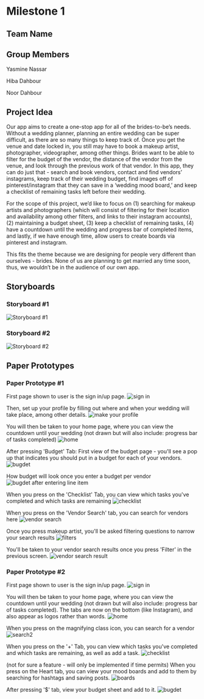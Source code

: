 # Milestone 1

## Team Name


## Group Members
Yasmine Nassar

Hiba Dahbour

Noor Dahbour

## Project Idea
Our app aims to create a one-stop app for all of the brides-to-be’s needs. Without a wedding planner, planning an entire wedding can be super difficult, as there are so many things to keep track of. Once you get the venue and date locked in, you still may have to book a makeup artist, photographer, videographer, among other things. Brides want to be able to filter for the budget of the vendor, the distance of the vendor from the venue, and look through the previous work of that vendor. In this app, they can do just that - search and book vendors, contact and find vendors’ instagrams, keep track of their wedding budget, find images off of pinterest/instagram that they can save in a ‘wedding mood board,’ and keep a checklist of remaining tasks left before their wedding.

For the scope of this project, we’d like to focus on (1) searching for makeup artists and photographers (which will consist of filtering for their location and availability among other filters, and links to their instagram accounts), (2) maintaining a budget sheet, (3) keep a checklist of remaining tasks, (4) have a countdown until the wedding and progress bar of completed items, and lastly, if we have enough time, allow users to create boards via pinterest and instagram.

This fits the theme because we are designing for people very different than ourselves - brides. None of us are planning to get married any time soon, thus, we wouldn’t be in the audience of our own app.
 

## Storyboards

### Storyboard #1
![Storyboard #1](story1.jpeg)


### Storyboard #2
![Storyboard #2](story2.jpeg)

## Paper Prototypes

### Paper Prototype #1

First page shown to user is the sign in/up page.
![sign in](signin.jpg)


Then, set up your profile by filling out where and when your wedding will take place, among other details.
![make your profile](profile.jpg)


You will then be taken to your home page, where you can view the countdown until your wedding (not
drawn but will also include: progress bar of tasks completed)
![home](home.jpg)


After pressing 'Budget' Tab:
First view of the budget page - you'll see a pop up that indicates you should
put in a budget for each of your vendors. 
![bugdet](budget.jpg)


How budget will look once you enter a budget per vendor 
![bugdet after entering line item](budget2.jpg)


When you press on the 'Checklist' Tab, you can view which tasks you've completed
and which tasks are remaining 
![checklist](check1.jpg)

When you press on the 'Vendor Search' tab, you can search for vendors here
![vendor search](vendors.jpg)


Once you press makeup artist, you'll be asked filtering questions to narrow your
search results
![filters](filters.jpg)

You'll be taken to your vendor search results once you press 'Filter' in the
previous screen.
![vendor search result](searchresult.jpg)



### Paper Prototype #2

First page shown to user is the sign in/up page.
![sign in](signin.jpg)


You will then be taken to your home page, where you can view the countdown until your wedding (not
drawn but will also include: progress bar of tasks completed). The tabs are now
on the bottom (like Instagram), and also appear as logos rather than words. 
![home](home2.jpg)


When you press on the magnifying class icon, you can search for a vendor
![search2](search2.jpg)


When you press on the '+' Tab, you can view which tasks you've completed
and which tasks are remaining, as well as add a task. 
![checklist](check2.jpg)


(not for sure a feature - will only be implemented if time permits) When you press on the Heart tab, 
you can view your mood boards and add to them by searching for hashtags and
saving posts. 
![boards](boards.jpg)


After pressing '$' tab, view your budget sheet and add to it.
![bugdet](newbudget.jpg)

